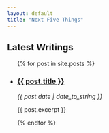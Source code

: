 ```yaml
---
layout: default
title: "Next Five Things"
---
```

## Latest Writings
<ul>
  {% for post in site.posts %}
    <li><h3><a href="{{ post.url }}">{{ post.title }}</a></h3><p><em>{{ post.date | date_to_string }}</em></p><p>{{ post.excerpt }}</p></li>
  {% endfor %}
</ul>
